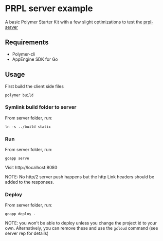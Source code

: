 # PRPL server example

A basic Polymer Starter Kit with a few slight optimizations to test the [prpl-server](https://github.com/CaptainCodeman/prpl-server-go)

## Requirements

* Polymer-cli
* AppEngine SDK for Go

## Usage

First build the client side files

    polymer build

### Symlink build folder to server

From server folder, run:

    ln -s ../build static

### Run

From server folder, run:

    goapp serve

Visit http://localhost:8080

NOTE: No http/2 server push happens but the http Link headers should be added to the responses.

### Deploy

From server folder, run:

    goapp deploy .

NOTE: you won't be able to deploy unless you change the project id to your own. Alternatively, you can remove these and use the `gcloud` command (see server rep for details)